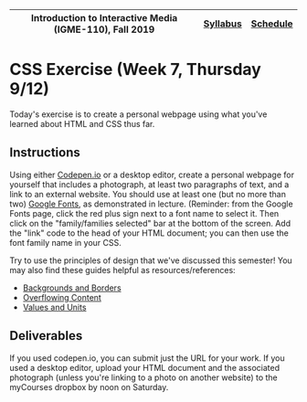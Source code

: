 |  Introduction to Interactive Media (IGME-110), Fall 2019 | [Syllabus](https://lawleyfall2019.github.io/110-fall2019/) | [Schedule](https://lawleyfall2019.github.io/110-fall2019/schedule.html#week7) |
|----|----|----|


# CSS Exercise (Week 7, Thursday 9/12)

Today's exercise is to create a personal webpage using what you've learned about HTML and CSS thus far.  

## Instructions

Using either [Codepen.io](https://codepen.io) or a desktop editor, create a personal webpage for yourself that includes a photograph, at least two paragraphs of text, and a link to an external website. You should use at least one (but no more than two) [Google Fonts](https://fonts.google.com/), as demonstrated in lecture. (Reminder: from the Google Fonts page, click the red plus sign next to a font name to select it. Then click on the "family/families selected" bar at the bottom of the screen. Add the "link" code to the head of your HTML document; you can then use the font family name in your CSS. 

Try to use the principles of design that we've discussed this semester! You may also find these guides helpful as resources/references: 

 - [Backgrounds and Borders](https://developer.mozilla.org/en-US/docs/Learn/CSS/Building_blocks/Backgrounds_and_borders)
 - [Overflowing Content](https://developer.mozilla.org/en-US/docs/Learn/CSS/Building_blocks/Overflowing_content)
 - [Values and Units](https://developer.mozilla.org/en-US/docs/Learn/CSS/Building_blocks/Values_and_units)
 
## Deliverables

If you used codepen.io, you can submit just the URL for your work. If you used a desktop editor, upload your HTML document and the associated photograph (unless you're linking to a photo on another website) to the myCourses dropbox by noon on Saturday. 
